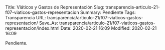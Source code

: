Title: Viáticos y Gastos de Representación
Slug: transparencia-articulo-21-f07-viaticos-gastos-representacion
Summary: Pendiente
Tags: Transparencia
URL: transparencia/articulo-21/f07-viaticos-gastos-representacion/
Save_As: transparencia/articulo-21/f07-viaticos-gastos-representacion/index.html
Date: 2020-02-21 16:09
Modified: 2020-02-21 16:09


Pendiente.
